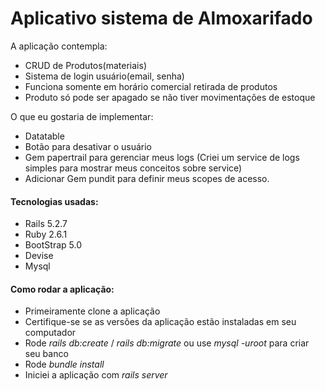 # Aplicativo sistema de Almoxarifado

A aplicação contempla:
- CRUD de Produtos(materiais)
- Sistema de login usuário(email, senha)
- Funciona somente em horário comercial retirada de produtos
- Produto só pode ser apagado se não tiver movimentações de estoque

O que eu gostaria de implementar:
- Datatable
- Botão para desativar o usuário
- Gem papertrail para gerenciar meus logs (Criei um service de logs simples para mostrar meus conceitos sobre service)
- Adicionar Gem pundit para definir meus scopes de acesso.

#### Tecnologias usadas:

- Rails 5.2.7
- Ruby 2.6.1
- BootStrap 5.0
- Devise
- Mysql

#### Como rodar a aplicação:

- Primeiramente clone a aplicação
- Certifique-se se as versões da aplicação estão instaladas em seu computador
- Rode *rails db:create* / *rails db:migrate*
      ou use *mysql -uroot* para criar seu banco
- Rode *bundle install*
- Iniciei a aplicação com *rails server*
